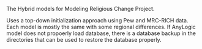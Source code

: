 The Hybrid models for Modeling Religious Change Project.

Uses a top-down initialization approach using Pew and MRC-RICH data.
Each model is mostly the same with some regional differences.
If AnyLogic model does not propoerly load database, there is a database
backup in the directories that can be used to restore the database
properly.
